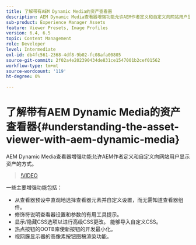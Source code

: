 ```yaml
---
title: 了解带有AEM Dynamic Media的资产查看器
description: AEM Dynamic Media查看器增强功能允许AEM作者定义和自定义向网站用户显示资产的方式。
sub-product: Experience Manager Assets
feature: Viewer Presets, Image Profiles
version: 6.4, 6.5
topic: Content Management
role: Developer
level: Intermediate
exl-id: db4fc561-2368-4df8-9b02-fc08afa00805
source-git-commit: 2f02a4e202390434de831ce1547001b2cef01562
workflow-type: tm+mt
source-wordcount: '119'
ht-degree: 0%

---
```


# 了解带有AEM Dynamic Media的资产查看器{#understanding-the-asset-viewer-with-aem-dynamic-media}

AEM Dynamic Media查看器增强功能允许AEM作者定义和自定义向网站用户显示资产的方式。

>[!VIDEO](https://video.tv.adobe.com/v/17783/?quality=9&learn=on)

一些主要增强功能包括：

* 从查看器预设中直观地选择查看器元素并自定义设置，而无需知道查看器组件。
* 修饰符说明查看器设置和参数的有用工具提示。
* 显示/隐藏CSS选项以进行高级CSS更改。 能够导入自定义CSS。
* 热点按钮的OOTB库使新按钮的开发最小化。
* 视网膜显示器的高像素按钮图稿渲染功能。
